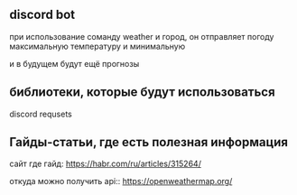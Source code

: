 ## discord bot

при использование соманду weather и город, он отправляет погоду максимальную температуру и минимальную


и в будущем будут ещё прогнозы 

##  библиотеки, которые будут использоваться

discord
requsets


## Гайды-статьи, где есть полезная информация
сайт где гайд: https://habr.com/ru/articles/315264/

откуда можно получить api:: https://openweathermap.org/
